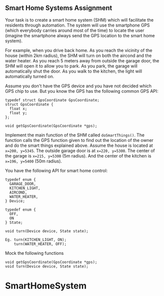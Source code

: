 Smart Home Systems Assignment
----------

Your task is to create a smart home system (SHM) which will facilitate the residents through automation. The system will use the smartphone GPS (which everybody carries around most of the time) to locate the user (imagine the smartphone always send the GPS location to the smart home system). 

For example, when you drive back home. As you reach the vicinity of the house (within 2km radius), the SHM will turn on both the aircond and the water heater. As you reach 5 meters away from outside the garage door, the SHM will open it to allow you to park. As you park, the garage will automatically shut the door. As you walk to the kitchen, the light will automatically turned on.

Assume you don't have the GPS device and you have not decided which GPS chip to use. But you know the GPS has the following common GPS API:
```
typedef struct GpsCoordinate GpsCoordinate;
struct GpsCoordinate {
  float x;
  float y;   
};
 
void getGpsCoordinate(GpsCoordinate *gps);
```
Implement the main function of the SHM called `doSmartThings()`. The function calls the GPS function given to find out the location of the owner and do the smart things explained above. Assume the house is located at `x=200, y=5345`. The outside garage door is at `x=220, y=5300`. The center of the garage is `x=215, y=5300` (5m radius). And the center of the kitchen is `x=196, y=5400` (50m radius). 

You have the following API for smart home control:
```
typedef enum {
  GARAGE_DOOR,
  KITCHEN_LIGHT,
  AIRCOND,
  WATER_HEATER,
} Device;

typedef enum {
  OFF,
  ON
} State;

void turn(Device device, State state);

Eg. turn(KITCHEN_LIGHT, ON);
    turn(WATER_HEATER, OFF);
```
Mock the following functions
```
void getGpsCoordinate(GpsCoordinate *gps);
void turn(Device device, State state);
```
# SmartHomeSystem
